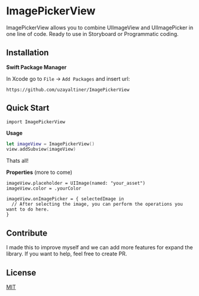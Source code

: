 
# ImagePickerView
ImagePickerView allows you to combine UIImageView and UIImagePicker in one line of code. Ready to use in Storyboard or Programmatic coding.
## Installation

**Swift Package Manager**

In Xcode go to `File`  -> `Add Packages`  and insert url:

```https://github.com/uzayaltiner/ImagePickerView```

## Quick Start
```import ImagePickerView```

**Usage**

```swift
let imageView = ImagePickerView()
view.addSubview(imageView)
```
Thats all!

**Properties** (more to come)
```
imageView.placeholder = UIImage(named: "your_asset")
imageView.color = .yourColor
```

```
imageView.onImagePicker = { selectedImage in
  // After selecting the image, you can perform the operations you want to do here.
}
```
## Contribute

I made this to improve myself and we can add more features for expand the library. If you want to help, feel free to create PR.

  
## License

[MIT](https://github.com/uzayaltiner/ImagePickerView/blob/main/LICENSE)

  
